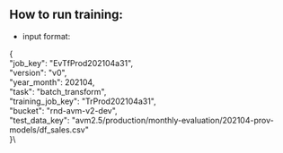 ## How to run training:

* input format:

{\
  "job_key": "EvTfProd202104a31",\
  "version": "v0",\
  "year_month": 202104,\
  "task": "batch_transform",\
  "training_job_key": "TrProd202104a31",\
  "bucket": "rnd-avm-v2-dev",\
  "test_data_key": "avm2.5/production/monthly-evaluation/202104-prov-models/df_sales.csv"\
}\

